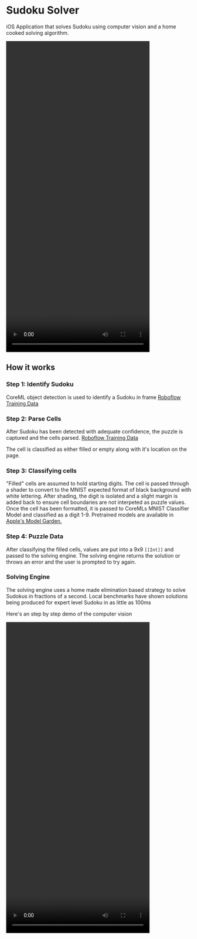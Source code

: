 # Sudoku Solver
iOS Application that solves Sudoku using computer vision and a home cooked solving algorithm.

<video src="https://github.com/pschuette22/SudokuSolver/blob/main/Assets/SudokuSolver-SpeedTest.MP4" width="390" height="844"></video>

## How it works

### Step 1: Identify Sudoku
CoreML object detection is used to identify a Sudoku in frame
[Roboflow Training Data](https://app.roboflow.com/pete-mksb1/sudoku-vision/overview)

### Step 2: Parse Cells
After Sudoku has been detected with adequate confidence, the puzzle is captured and the cells parsed.
[Roboflow Training Data](https://app.roboflow.com/pete-mksb1/sudoku-cell-vision/overview)

The cell is classified as either filled or empty along with it's location on the page.

### Step 3: Classifying cells
"Filled" cells are assumed to hold starting digits. The cell is passed through a shader to convert to the MNIST expected format of black background with white lettering.
After shading, the digit is isolated and a slight margin is added back to ensure cell boundaries are not interpeted as puzzle values.
Once the cell has been formatted, it is passed to CoreMLs MNIST Classifier Model and classified as a digit 1-9.
Pretrained models are available in [Apple's Model Garden.](https://developer.apple.com/machine-learning/models/)

### Step 4: Puzzle Data
After classifying the filled cells, values are put into a 9x9 `[[Int]]` and passed to the solving engine.
The solving engine returns the solution or throws an error and the user is prompted to try again.

### Solving Engine
The solving engine uses a home made elimination based strategy to solve Sudokus in fractions of a second.
Local benchmarks have shown solutions being produced for expert level Sudoku in as little as 100ms


Here's an step by step demo of the computer vision

<video src="https://github.com/pschuette22/SudokuSolver/blob/main/Assets/SudokuSolver-Demo.MP4" width="390" height="844"></video>
